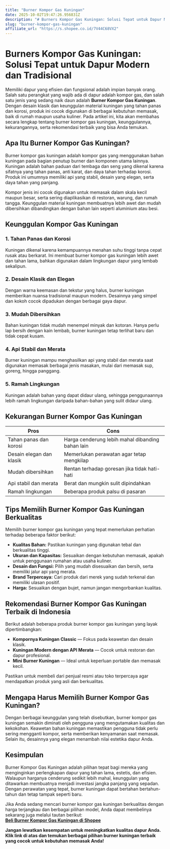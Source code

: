 ```yaml
---
title: "Burner Kompor Gas Kuningan"
date: 2025-10-02T19:47:26.956831Z
description: "# Burners Kompor Gas Kuningan: Solusi Tepat untuk Dapur Modern dan Tradisional..."
slug: "burner-kompor-gas-kuningan"
affiliate_url: "https://s.shopee.co.id/7V44C68VX2"
---
```

# Burners Kompor Gas Kuningan: Solusi Tepat untuk Dapur Modern dan Tradisional

Memiliki dapur yang efisien dan fungsional adalah impian banyak orang. Salah satu perangkat yang wajib ada di dapur adalah kompor gas, dan salah satu jenis yang sedang naik daun adalah **Burner Kompor Gas Kuningan**. Dengan desain klasik dan keunggulan material kuningan yang tahan panas dan korosi, produk ini cocok digunakan di berbagai kebutuhan memasak, baik di rumah maupun usaha kuliner. Pada artikel ini, kita akan membahas secara lengkap tentang burner kompor gas kuningan, keunggulannya, kekurangannya, serta rekomendasi terbaik yang bisa Anda temukan.

## Apa Itu Burner Kompor Gas Kuningan?

Burner kompor gas kuningan adalah kompor gas yang menggunakan bahan kuningan pada bagian penutup burner dan komponen utama lainnya. Kuningan adalah bahan paduan dari tembaga dan seng yang dikenal karena sifatnya yang tahan panas, anti karat, dan daya tahan terhadap korosi. Produk ini umumnya memiliki api yang stabil, desain yang elegan, serta daya tahan yang panjang.

Kompor jenis ini cocok digunakan untuk memasak dalam skala kecil maupun besar, serta sering diaplikasikan di restoran, warung, dan rumah tangga. Keunggulan material kuningan membuatnya lebih awet dan mudah dibersihkan dibandingkan dengan bahan lain seperti aluminium atau besi.

## Keunggulan Kompor Gas Kuningan

### 1. Tahan Panas dan Korosi
Kuningan dikenal karena kemampuannya menahan suhu tinggi tanpa cepat rusak atau berkarat. Ini membuat burner kompor gas kuningan lebih awet dan tahan lama, bahkan digunakan dalam lingkungan dapur yang lembab sekalipun.

### 2. Desain Klasik dan Elegan
Dengan warna keemasan dan tekstur yang halus, burner kuningan memberikan nuansa tradisional maupun modern. Desainnya yang simpel dan kokoh cocok dipadukan dengan berbagai gaya dapur.

### 3. Mudah Dibersihkan
Bahan kuningan tidak mudah menempel minyak dan kotoran. Hanya perlu lap bersih dengan kain lembab, burner kuningan tetap terlihat baru dan tidak cepat kusam.

### 4. Api Stabil dan Merata
Burner kuningan mampu menghasilkan api yang stabil dan merata saat digunakan memasak berbagai jenis masakan, mulai dari memasak sup, goreng, hingga panggang.

### 5. Ramah Lingkungan
Kuningan adalah bahan yang dapat didaur ulang, sehingga penggunaannya lebih ramah lingkungan daripada bahan-bahan yang sulit didaur ulang.

## Kekurangan Burner Kompor Gas Kuningan

| Pros           | Cons                                               |
|----------------|----------------------------------------------------|
| Tahan panas dan korosi | Harga cenderung lebih mahal dibanding bahan lain |
| Desain elegan dan klasik | Memerlukan perawatan agar tetap mengkilap  |
| Mudah dibersihkan | Rentan terhadap goresan jika tidak hati-hati   |
| Api stabil dan merata | Berat dan mungkin sulit dipindahkan            |
| Ramah lingkungan | Beberapa produk palsu di pasaran                    |

## Tips Memilih Burner Kompor Gas Kuningan Berkualitas

Memilih burner kompor gas kuningan yang tepat memerlukan perhatian terhadap beberapa faktor berikut:

- **Kualitas Bahan:** Pastikan kuningan yang digunakan tebal dan berkualitas tinggi.
- **Ukuran dan Kapasitas:** Sesuaikan dengan kebutuhan memasak, apakah untuk penggunaan rumahan atau usaha kuliner.
- **Desain dan Fungsi:** Pilih yang mudah disesuaikan dan bersih, serta memiliki jalur api yang merata.
- **Brand Terpercaya:** Cari produk dari merek yang sudah terkenal dan memiliki ulasan positif.
- **Harga:** Sesuaikan dengan bujet, namun jangan mengorbankan kualitas.

## Rekomendasi Burner Kompor Gas Kuningan Terbaik di Indonesia

Berikut adalah beberapa produk burner kompor gas kuningan yang layak dipertimbangkan:

- **Kompornya Kuningan Classic** — Fokus pada keawetan dan desain klasik.
- **Kuningan Modern dengan API Merata** — Cocok untuk restoran dan dapur profesional.
- **Mini Burner Kuningan** — Ideal untuk keperluan portable dan memasak kecil.

Pastikan untuk membeli dari penjual resmi atau toko terpercaya agar mendapatkan produk yang asli dan berkualitas.

## Mengapa Harus Memilih Burner Kompor Gas Kuningan?

Dengan berbagai keunggulan yang telah disebutkan, burner kompor gas kuningan semakin diminati oleh pengguna yang mengutamakan kualitas dan kekokohan. Keawetan bahan kuningan memastikan pengguna tidak perlu sering mengganti kompor, serta memberikan kenyamanan saat memasak. Selain itu, desainnya yang elegan menambah nilai estetika dapur Anda.

## Kesimpulan

Burner Kompor Gas Kuningan adalah pilihan tepat bagi mereka yang menginginkan perlengkapan dapur yang tahan lama, estetis, dan efisien. Walaupun harganya cenderung sedikit lebih mahal, keunggulan yang ditawarkan membuatnya menjadi investasi jangka panjang yang sepadan. Dengan perawatan yang tepat, burner kuningan dapat bertahan bertahun-tahun dan tetap tampak seperti baru.

Jika Anda sedang mencari burner kompor gas kuningan berkualitas dengan harga terjangkau dan berbagai pilihan model, Anda dapat membelinya sekarang juga melalui tautan berikut:  
[**Beli Burner Kompor Gas Kuningan di Shopee**](https://s.shopee.co.id/7V44C68VX2)

**Jangan lewatkan kesempatan untuk meningkatkan kualitas dapur Anda. Klik link di atas dan temukan berbagai pilihan burner kuningan terbaik yang cocok untuk kebutuhan memasak Anda!**